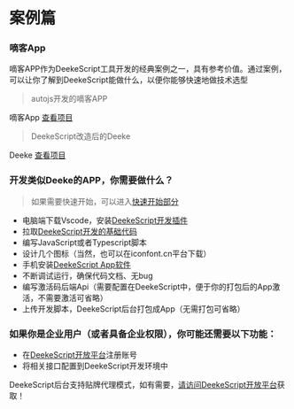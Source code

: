 # 案例篇

### 嘀客App
嘀客APP作为DeekeScript工具开发的经典案例之一，具有参考价值。通过案例，可以让你了解到DeekeScript能做什么，以便你能够快速地做技术选型

> autojs开发的嘀客APP

嘀客App <a href="https://github.com/DeekeScript/ad-dke" target="_blank">查看项目</a>

> DeekeScript改造后的Deeke

Deeke <a href="https://github.com/DeekeScript/ad-deeke" target="_blank">查看项目</a>

### 开发类似Deeke的APP，你需要做什么？
> 如果需要快速开始，可以进入[快速开始部分](../quick/start.md)

- 电脑端下载Vscode，安装[DeekeScript开发插件](https://marketplace.visualstudio.com/items?itemName=DeekeScript.deekescript)
- 拉取[DeekeScript开发的基础代码](https://github.com/DeekeScript/DeekeScript)
- 编写JavaScript或者Typescript脚本
- 设计几个图标（当然，也可以在iconfont.cn平台下载）
- 手机安装<a href="../assets/deekeScript_v1.00.03-release.apk">DeekeScript App软件</a>
- 不断调试运行，确保代码文档、无bug
- 编写激活码后端Api（需要配置在DeekeScript中，便于你的打包后的App激活，不需要激活可省略）
- 上传开发脚本，DeekeScript后台打包成App（无需打包可省略）

### 如果你是企业用户（或者具备企业权限），你可能还需要以下功能：
 - 在[DeekeScript开放平台](https://mp.deeke.cn)注册账号
 - 将相关接口配置到DeekeScript开发环境中

DeekeScript后台支持贴牌代理模式，如有需要，[请访问DeekeScript开放平台](https://mp.deeke.cn)获取！
